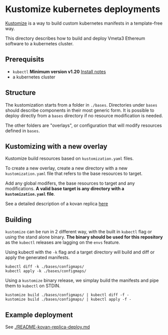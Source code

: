 # Kustomize kubernetes deployments

[Kustomize](https://kustomize.io/) is a way to build custom kubernetes manifests in a template-free way.

This directory describes how to build and deploy Vmeta3 Ethereum software to a kubernetes cluster.

## Prerequisits

- `kubectl` **Minimum version v1.20** [Install notes](https://kubernetes.io/docs/tasks/tools/install-kubectl-linux/#install-kubectl-on-linux)
- a kubernetes cluster

## Structure

The kustomization starts from a folder in `./bases`. Directories under `bases` should describe components in their most generic form. It is possible to deploy directly from a `bases` directory if no resource modification is needed.

The other folders are "overlays", or configuration that will modify resources defined in `bases`.

## Kustomizing with a new overlay

Kustomize build resources based on `kustomization.yaml` files.

To create a new overlay, create a new directory with a new `kustomization.yaml` file that refers to the base resources to target.

Add any global modifers, the base resources to target and any modifications. **A valid base target is any directory with a `kustomization.yaml` file**.

See a detailed description of a kovan replica [here](./README-kovan-replica.md)

## Building

`kustomize` can be run in 2 different way, with the built in `kubectl` flag or using the stand alone binary. **The binary should be used for this repository** as the `kubectl` releases are lagging on the `envs` feature.

Using kubectl with the `-k` flag and a target directory will build and diff or apply the generated manifests.

```
kubectl diff -k ./bases/configmaps/
kubectl apply -k ./bases/configmaps/
```

Using a `kustomize` binary release, we simplay build the manifests and pipe them to `kubectl` on STDIN.

```
kustomize build ./bases/configmaps/ | kubectl diff -f -
kustomize build ./bases/configmaps/ | kubectl apply -f -
```

## Example deployment

See [./README-kovan-replica-deploy.md](README-kovan-replica-deploy.md)
